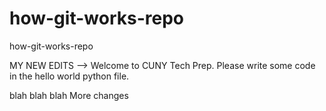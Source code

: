 # how-git-works-repo
how-git-works-repo


MY NEW EDITS --> Welcome to CUNY Tech Prep.  Please write some code in the hello world python file. 


blah blah blah
More changes